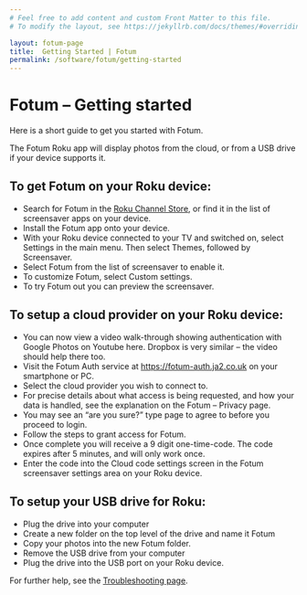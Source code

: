 ```yaml
---
# Feel free to add content and custom Front Matter to this file.
# To modify the layout, see https://jekyllrb.com/docs/themes/#overriding-theme-defaults

layout: fotum-page
title:  Getting Started | Fotum
permalink: /software/fotum/getting-started
---
```


# Fotum – Getting started

Here is a short guide to get you started with Fotum.

The Fotum Roku app will display photos from the cloud, or from a USB drive if your device supports it.

## To get Fotum on your Roku device:

- Search for Fotum in the [Roku Channel Store](https://channelstore.roku.com/details/109033/fotum), or find it in the list of screensaver apps on your device.
- Install the Fotum app onto your device.
- With your Roku device connected to your TV and switched on, select Settings in the main menu. Then select Themes, followed by  Screensaver.
- Select Fotum from the list of screensaver to enable it.
- To customize Fotum, select Custom settings.
- To try Fotum out you can preview the screensaver.

## To setup a cloud provider on your Roku device:

- You can now view a video walk-through showing authentication with Google Photos on Youtube here. Dropbox is very similar – the video should help there too.
- Visit the Fotum Auth service at https://fotum-auth.ja2.co.uk on your smartphone or PC.
- Select the cloud provider you wish to connect to.
- For precise details about what access is being requested, and how your data is handled, see the explanation on the Fotum – Privacy page.
- You may see an “are you sure?” type page to agree to before you proceed to login.
- Follow the steps to grant access for Fotum.
- Once complete you will receive a 9 digit one-time-code. The code expires after 5 minutes, and will only work once.
- Enter the code into the Cloud code settings screen in the Fotum screensaver settings area on your Roku device.

## To setup your USB drive for Roku:

- Plug the drive into your computer
- Create a new folder on the top level of the drive and name it Fotum
- Copy your photos into the new Fotum folder.
- Remove the USB drive from your computer
- Plug the drive into the USB port on your Roku device.

For further help, see the [Troubleshooting page](/software/fotum/troubleshooting).